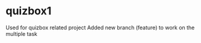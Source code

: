 # quizbox1
Used for quizbox related project
Added new branch (feature) to work on the multiple task
